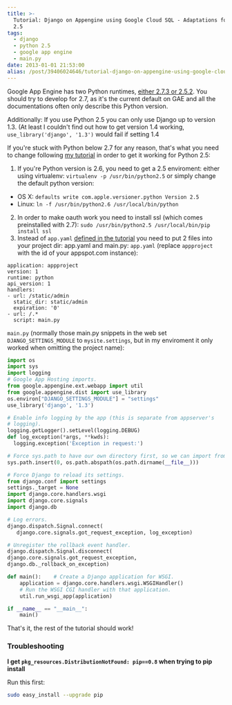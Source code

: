 ```yaml
---
title: >-
  Tutorial: Django on Appengine using Google Cloud SQL - Adaptations for Python
  2.5
tags:
  - django
  - python 2.5
  - google app engine
  - main.py
date: 2013-01-01 21:53:00
alias: /post/39406024646/tutorial-django-on-appengine-using-google-cloud
---
```


Google App Engine has two Python runtimes, [either 2.7.3 or 2.5.2](https://developers.google.com/appengine/docs/whatisgoogleappengine#The_Application_Environment). You should try to develop for 2.7, as it's the current default on GAE and all the documentations often only describe this Python version.

Additionally: If you use Python 2.5 you can only use Django up to version 1.3\. (At least I couldn't find out how to get version 1.4 working, `use_library('django', '1.3')` would fail if setting 1.4

If you're stuck with Python below 2.7 for any reason, that's what you need to change following [my tutorial](http://howto.philippkeller.com/2012/12/30/Tutorial-Django-on-Appengine-using-Google-Cloud-SQL/) in order to get it working for Python 2.5:

<!-- more -->

1.  If you're Python version is 2.6, you need to get a 2.5 enviroment: either using virtualenv: `virtualenv -p /usr/bin/python2.5` or simply change the default python version:
  - OS X: `defaults write com.apple.versioner.python Version 2.5`
  - Linux: `ln -f /usr/bin/python2.6 /usr/local/bin/python`

2.  In order to make oauth work you need to install ssl (which comes preinstalled with 2.7): `sudo /usr/bin/python2.5 /usr/local/bin/pip install ssl`
3.  Instead of `app.yaml` [defined in the tutorial](http://howto.philippkeller.com/2012/12/30/Tutorial-Django-on-Appengine-using-Google-Cloud-SQL#create_the_django_project) you need to put 2 files into your project dir: app.yaml and main.py:
`app.yaml` (replace `appproject` with the id of your appspot.com instance):
  ```
  application: appproject
  version: 1
  runtime: python
  api_version: 1
  handlers:
  - url: /static/admin
    static_dir: static/admin
    expiration: '0'
  - url: /.*
    script: main.py
  ```

`main.py` (normally those main.py snippets in the web set `DJANGO_SETTINGS_MODULE` to `mysite.settings`, but in my enviroment it only worked when omitting the project name):

```python
import os
import sys
import logging
# Google App Hosting imports.
from google.appengine.ext.webapp import util
from google.appengine.dist import use_library
os.environ["DJANGO_SETTINGS_MODULE"] = "settings"
use_library('django', '1.3')

# Enable info logging by the app (this is separate from appserver's
# logging).
logging.getLogger().setLevel(logging.DEBUG)
def log_exception(*args, **kwds):
  logging.exception('Exception in request:')

# Force sys.path to have our own directory first, so we can import from it.
sys.path.insert(0, os.path.abspath(os.path.dirname(__file__)))

# Force Django to reload its settings.
from django.conf import settings
settings._target = None
import django.core.handlers.wsgi
import django.core.signals
import django.db

# Log errors.
django.dispatch.Signal.connect(
   django.core.signals.got_request_exception, log_exception)

# Unregister the rollback event handler.
django.dispatch.Signal.disconnect(
django.core.signals.got_request_exception,
django.db._rollback_on_exception)

def main():    # Create a Django application for WSGI.
    application = django.core.handlers.wsgi.WSGIHandler()
    # Run the WSGI CGI handler with that application.
    util.run_wsgi_app(application)

if __name__ == "__main__":
    main()
```

That's it, the rest of the tutorial should work!

### Troubleshooting

**I get `pkg_resources.DistributionNotFound: pip==0.8` when trying to pip install**

Run this first:

```bash
sudo easy_install --upgrade pip
```
